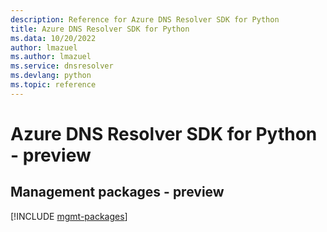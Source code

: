 ```yaml
---
description: Reference for Azure DNS Resolver SDK for Python
title: Azure DNS Resolver SDK for Python
ms.data: 10/20/2022
author: lmazuel
ms.author: lmazuel
ms.service: dnsresolver
ms.devlang: python
ms.topic: reference
---
```

# Azure DNS Resolver SDK for Python - preview

## Management packages - preview
[!INCLUDE [mgmt-packages](dns-resolver-mgmt-index.md)]